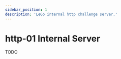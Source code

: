 ```yaml
---
sidebar_position: 1
description: 'LeGo internal http challenge server.'
---
```


# http-01 Internal Server

TODO
